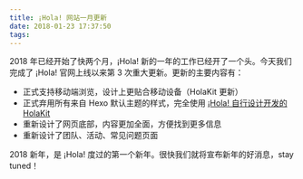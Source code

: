 ```yaml
---
title: ¡Hola! 网站一月更新
date: 2018-01-23 17:37:50
tags:
---
```


2018 年已经开始了快两个月，¡Hola! 新的一年的工作已经开了一个头。今天我们完成了 ¡Hola! 官网上线以来第 3 次重大更新。更新的主要内容有：

* 正式支持移动端浏览，设计上更贴合移动设备（HolaKit 更新）
* 正式弃用所有来自 Hexo 默认主题的样式，完全使用 [¡Hola! 自行设计开发的 HolaKit](teamhola.github.io/holakit)
* 重新设计了网页底部，内容更加全面，方便找到更多信息
* 重新设计了团队、活动、常见问题页面

2018 新年，是 ¡Hola! 度过的第一个新年。很快我们就将宣布新年的好消息，stay tuned！
